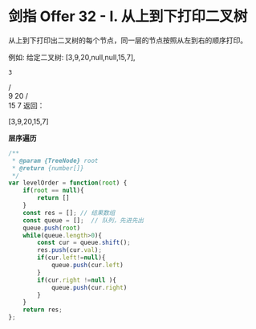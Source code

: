 # 剑指 Offer 32 - I. 从上到下打印二叉树
从上到下打印出二叉树的每个节点，同一层的节点按照从左到右的顺序打印。


例如:
给定二叉树: [3,9,20,null,null,15,7],

    3
   / \
  9  20
    /  \
   15   7
返回：

[3,9,20,15,7]


**层序遍历**


```js
/**
 * @param {TreeNode} root
 * @return {number[]}
 */
var levelOrder = function(root) {
    if(root == null){
        return []
    }
    const res = []; // 结果数组 
    const queue = [];  // 队列，先进先出
    queue.push(root)
    while(queue.length>0){
        const cur = queue.shift();
        res.push(cur.val);
        if(cur.left!=null){
            queue.push(cur.left)
        }
        if(cur.right !=null ){
            queue.push(cur.right)
        }
    }
    return res;
};
```
 
 <comment-comment/> 
 
